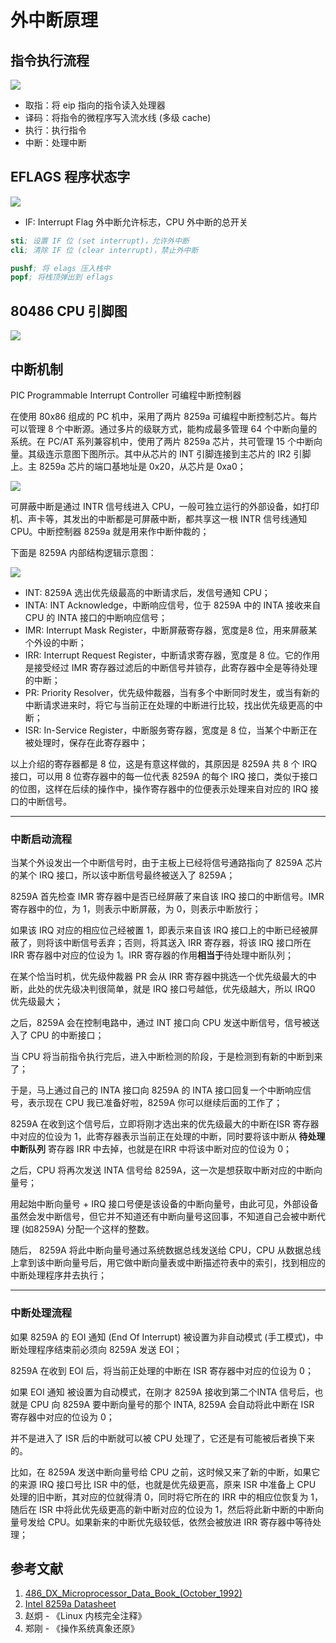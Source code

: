 # 外中断原理

## 指令执行流程

![](./images/instruction_01.drawio.svg)

- 取指：将 eip 指向的指令读入处理器
- 译码：将指令的微程序写入流水线 (多级 cache)
- 执行：执行指令
- 中断：处理中断

## EFLAGS 程序状态字

![](./image/../images/eflags.drawio.svg)

- IF: Interrupt Flag 外中断允许标志，CPU 外中断的总开关

```s
sti; 设置 IF 位 (set interrupt)，允许外中断
cli; 清除 IF 位 (clear interrupt)，禁止外中断

pushf; 将 elags 压入栈中
popf; 将栈顶弹出到 eflags
```

## 80486 CPU 引脚图

![](./images/80486.jpg)

## 中断机制

PIC Programmable Interrupt Controller 可编程中断控制器

在使用 80x86 组成的 PC 机中，采用了两片 8259a 可编程中断控制芯片。每片可以管理 8 个中断源。通过多片的级联方式，能构成最多管理 64 个中断向量的系统。在 PC/AT 系列兼容机中，使用了两片 8259a 芯片，共可管理 15 个中断向量。其级连示意图下图所示。其中从芯片的 INT 引脚连接到主芯片的 IR2 引脚上。主 8259a 芯片的端口基地址是 0x20，从芯片是 0xa0；

![](./images/8259a.drawio.svg)


可屏蔽中断是通过 INTR 信号线进入 CPU，一般可独立运行的外部设备，如打印机、声卡等，其发出的中断都是可屏蔽中断，都共享这一根 INTR 信号线通知 CPU。中断控制器 8259a 就是用来作中断仲裁的；

下面是 8259A 内部结构逻辑示意图：

![](./images/8259a-block.jpg)

- INT: 8259A 选出优先级最高的中断请求后，发信号通知 CPU；
- INTA: INT Acknowledge，中断响应信号，位于 8259A 中的 INTA 接收来自 CPU 的 INTA 接口的中断响应信号；
- IMR: Interrupt Mask Register，中断屏蔽寄存器，宽度是8 位，用来屏蔽某个外设的中断；
- IRR: Interrupt Request Register，中断请求寄存器，宽度是 8 位。它的作用是接受经过 IMR 寄存器过滤后的中断信号并锁存，此寄存器中全是等待处理的中断；
- PR: Priority Resolver，优先级仲裁器，当有多个中断同时发生，或当有新的中断请求进来时，将它与当前正在处理的中断进行比较，找出优先级更高的中断；
- ISR: In-Service Register，中断服务寄存器，宽度是 8 位，当某个中断正在被处理时，保存在此寄存器中；

以上介绍的寄存器都是 8 位，这是有意这样做的，其原因是 8259A 共 8 个 IRQ 接口，可以用 8 位寄存器中的每一位代表 8259A 的每个 IRQ 接口，类似于接口的位图，这样在后续的操作中，操作寄存器中的位便表示处理来自对应的 IRQ 接口的中断信号。

---

### 中断启动流程

当某个外设发出一个中断信号时，由于主板上已经将信号通路指向了 8259A 芯片的某个 IRQ 接口，所以该中断信号最终被送入了 8259A；

8259A 首先检查 IMR 寄存器中是否已经屏蔽了来自该 IRQ 接口的中断信号。IMR 寄存器中的位，为 1，则表示中断屏蔽，为 0，则表示中断放行；

如果该 IRQ 对应的相应位己经被置 1，即表示来自该 IRQ 接口上的中断已经被屏蔽了，则将该中断信号丢弃；否则，将其送入 IRR 寄存器，将该 IRQ 接口所在 IRR 寄存器中对应的位设为 1。IRR 寄存器的作用**相当于**待处理中断队列；

在某个恰当时机，优先级仲裁器 PR 会从 IRR 寄存器中挑选一个优先级最大的中断，此处的优先级决判很简单，就是 IRQ 接口号越低，优先级越大，所以 IRQ0 优先级最大；

之后，8259A 会在控制电路中，通过 INT 接口向 CPU 发送中断信号，信号被送入了 CPU 的中断接口；

当 CPU 将当前指令执行完后，进入中断检测的阶段，于是检测到有新的中断到来了；

于是，马上通过自己的 INTA 接口向 8259A 的 INTA 接口回复一个中断响应信号，表示现在 CPU 我已准备好啦，8259A 你可以继续后面的工作了；

8259A 在收到这个信号后，立即将刚才选出来的优先级最大的中断在ISR 寄存器中对应的位设为 1，此寄存器表示当前正在处理的中断，同时要将该中断从 **待处理中断队列** 寄存器 IRR 中去掉，也就是在IRR 中将该中断对应的位设为 0；

之后，CPU 将再次发送 INTA 信号给 8259A，这一次是想获取中断对应的中断向量号；

用起始中断向量号 + IRQ 接口号便是该设备的中断向量号，由此可见，外部设备虽然会发中断信号，但它并不知道还有中断向量号这回事，不知道自己会被中断代理 (如8259A) 分配一个这样的整数。

随后， 8259A 将此中断向量号通过系统数据总线发送给 CPU，CPU 从数据总线上拿到该中断向量号后，用它做中断向量表或中断描述符表中的索引，找到相应的中断处理程序井去执行；

----

### 中断处理流程

如果 8259A 的 EOI 通知 (End Of Interrupt) 被设置为非自动模式 (手工模式)，中断处理程序结束前必须向 8259A 发送 EOI；

8259A 在收到 EOI 后，将当前正处理的中断在 ISR 寄存器中对应的位设为 0；

如果 EOI 通知 被设置为自动模式，在刚才 8259A 接收到第二个INTA 信号后，也就是 CPU 向 8259A 要中断向量号的那个 INTA, 8259A 会自动将此中断在 ISR 寄存器中对应的位设为 0；

并不是进入了 ISR 后的中断就可以被 CPU 处理了，它还是有可能被后者换下来的。

比如，在 8259A 发送中断向量号给 CPU 之前，这时候又来了新的中断，如果它的来源 IRQ 接口号比 ISR 中的低，也就是优先级更高，原来 ISR 中准备上 CPU 处理的旧中断，其对应的位就得清 0，同时将它所在的 IRR 中的相应位恢复为 1，随后在 ISR 中将此优先级更高的新中断对应的位设为 1，然后将此新中断的中断向量号发给 CPU。如果新来的中断优先级较低，依然会被放进 IRR 寄存器中等待处理；

## 参考文献

1. [486_DX_Microprocessor_Data_Book_(October_1992)](https://en.wikichip.org/w/images/8/80/486_DX_Microprocessor_Data_Book_%28October_1992%29.pdf)
2. [Intel 8259a Datasheet](https://pdos.csail.mit.edu/6.828/2010/readings/hardware/8259A.pdf)
3. 赵炯 - 《Linux 内核完全注释》
4. 郑刚 - 《操作系统真象还原》
